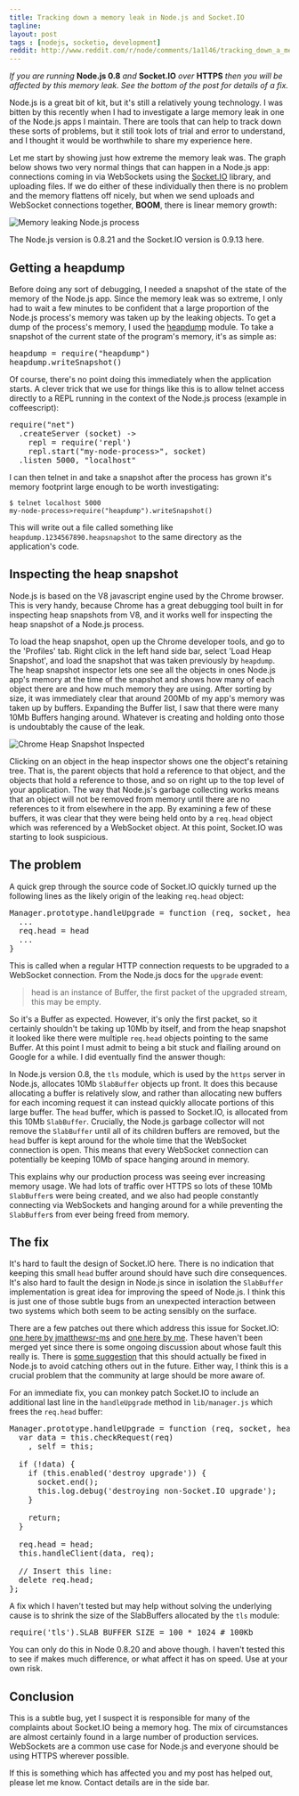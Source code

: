 ```yaml
---
title: Tracking down a memory leak in Node.js and Socket.IO
tagline: 
layout: post
tags : [nodejs, socketio, development]
reddit: http://www.reddit.com/r/node/comments/1a1l46/tracking_down_a_memory_leak_in_nodejs_08_and/
---
```


*If you are running* **Node.js 0.8** *and* **Socket.IO** *over* **HTTPS** *then you will be
affected by this memory leak. See the bottom of the post for details of a fix.*

Node.js is a great bit of kit, but it's still a relatively young technology.
I was bitten by this recently when I had to investigate a large memory leak 
in one of the Node.js apps I maintain. There are tools that can help to
track down these sorts of problems, but it still took lots of trial and
error to understand, and I thought it would be worthwhile to share my
experience here.

Let me start by showing just how extreme the memory leak was. The graph
below shows two very normal things that can happen in a Node.js app: connections
coming in via WebSockets using the [Socket.IO](http://socket.io/) library, and uploading files. If we do either of
these individually then there is no problem and the memory flattens off nicely, but when
we send uploads and WebSocket connections together, **BOOM**, there is linear memory
growth:

![Memory leaking Node.js process](/assets/images/posts/memory-leak.png)

The Node.js version is 0.8.21 and the Socket.IO version is 0.9.13 here.

Getting a heapdump
------------------

Before doing any sort of debugging, I needed a snapshot of the state of the
memory of the Node.js app. Since the memory leak was so extreme, I only had to
wait a few minutes to be confident that a large proportion of the Node.js process's
memory was taken up by the leaking objects. To get a dump of the process's
memory, I used the [heapdump](https://github.com/bnoordhuis/node-heapdump)
module. To take a snapshot of the current state of the program's memory, it's
as simple as:

<pre class="prettyprint language-js">
heapdump = require("heapdump")
heapdump.writeSnapshot()
</pre>

Of course, there's no point doing this immediately when the application starts.
A clever trick that we use for things like this is to allow telnet access
directly to a REPL running in the context of the Node.js process (example in coffeescript):

<pre class="prettyprint language-js">
require("net")
  .createServer (socket) ->
    repl = require('repl')
    repl.start("my-node-process>", socket)
  .listen 5000, "localhost"
</pre>

I can then telnet in and take a snapshot after the process has grown it's memory
footprint large enough to be worth investigating:

	$ telnet localhost 5000
	my-node-process>require("heapdump").writeSnapshot()

This will write out a file called something like `heapdump.1234567890.heapsnapshot` 
to the same directory as the application's code.

Inspecting the heap snapshot
----------------------------

Node.js is based on the V8 javascript engine used by the Chrome browser. This is
very handy, because Chrome has a great debugging tool built in for inspecting
heap snapshots from V8, and it works well for inspecting the heap snapshot of a Node.js
process.

To load the heap snapshot, open up the Chrome developer tools, and go to the
'Profiles' tab. Right click in the left hand side bar, select 'Load Heap
Snapshot', and load the snapshot that was taken previously by `heapdump`.
The heap snapshot inspector lets one see all the objects in ones Node.js
app's memory at the time of the snapshot and shows
how many of each object there are and how much memory they are using. After sorting by
size, it was immediately clear that around 200Mb of my app's memory was taken up
by buffers. Expanding the Buffer list, I saw that there were many 10Mb Buffers
hanging around. Whatever is creating and holding onto those is undoubtably the
cause of the leak.

![Chrome Heap Snapshot Inspected](/assets/images/posts/chrome-heap-inspector.png)

Clicking on an object in the heap inspector shows one the object's retaining
tree. That is, the parent objects that hold a reference to that object, and the
objects that hold a reference to those, and so on right up to the top level of
your application. The way that Node.js's garbage collecting works means that an
object will not be removed from memory until there are no references to it from
elsewhere in the app. By examining a few of these buffers, it was clear that
they were being held onto by a `req.head` object which was referenced by a
WebSocket object. At this point, Socket.IO was starting to look suspicious.

The problem
-----------

A quick grep through the source code of Socket.IO quickly turned up
the following lines as the likely origin of the leaking `req.head` object:

<pre class="prettyprint language-js">
Manager.prototype.handleUpgrade = function (req, socket, head) {
  ...
  req.head = head
  ...
}
</pre>

This is called when a regular HTTP connection requests to be upgraded to a
WebSocket connection. From the Node.js docs for the `upgrade` event:

> head is an instance of Buffer, the first packet of the upgraded stream, this may be empty.

So it's a Buffer as expected. However, it's only the first packet, so
it certainly shouldn't be taking up 10Mb by itself, and from the heap snapshot
it looked like there were multiple `req.head` objects pointing to the same
Buffer. At this point I must admit to being a bit stuck and
flailing around on Google for a while. I did eventually find the answer though:

In Node.js version 0.8, the `tls` module, which is used by the `https` server in
Node.js, allocates 10Mb `SlabBuffer` objects up front. It does this because
allocating a buffer is relatively slow, and rather than allocating new buffers
for each incoming request it can instead quickly allocate portions
of this large buffer.
The `head` buffer, which is passed to Socket.IO, is allocated from this 10Mb `SlabBuffer`.
Crucially, the Node.js garbage collector will not remove the `SlabBuffer`
until all of its children buffers are removed, but
the `head` buffer is kept around for the whole time that the WebSocket
connection is open. This means that every WebSocket connection can potentially
be keeping 10Mb of space hanging around in memory.

This explains why our production process was seeing ever increasing memory
usage. We had lots of traffic over HTTPS so lots of these 10Mb `SlabBuffer`s
were being created, and we also had people constantly connecting via WebSockets and hanging around for
a while preventing the `SlabBuffer`s from ever being freed from memory.

The fix
-------

It's hard to fault the design of Socket.IO here. There is no indication that
keeping this small `head` buffer around should have such dire consequences.
It's also hard to fault the design in Node.js since in isolation the
`SlabBuffer` implementation is great idea for improving the speed of Node.js. I
think this is just one of those subtle bugs from an unexpected interaction
between two systems which both seem to be acting sensibly on the surface.

There are a few patches out there which address this issue for Socket.IO: 
[one here by jmatthewsr-ms](https://github.com/LearnBoost/Socket.IO/pull/1143) and
[one here by me](https://github.com/LearnBoost/Socket.IO/pull/1178). These
haven't been merged yet since there is some ongoing discussion about whose fault
this really is. There is [some suggestion](https://github.com/joyent/node/pull/4660)
that this should actually be fixed in
Node.js to avoid catching others out in the future. Either way, I think this is
a crucial problem that the community at large should be more aware of.

For an immediate fix, you can monkey patch Socket.IO to include an additional
last line in the `handleUpgrade` method in `lib/manager.js` which frees the
`req.head` buffer:

<pre class="prettyprint language-js">
Manager.prototype.handleUpgrade = function (req, socket, head) {
  var data = this.checkRequest(req)
    , self = this;

  if (!data) {
    if (this.enabled('destroy upgrade')) {
      socket.end();
      this.log.debug('destroying non-Socket.IO upgrade');
    }

    return;
  }

  req.head = head;
  this.handleClient(data, req);

  // Insert this line:
  delete req.head;
};
</pre>

A fix which I haven't tested but may help without solving the underlying cause
is to shrink the size of the SlabBuffers allocated by the `tls` module:

<pre class="prettyprint language-js">
require('tls').SLAB_BUFFER_SIZE = 100 * 1024 # 100Kb
</pre>

You can only do this in Node 0.8.20 and above though. I haven't tested this to
see if makes much difference, or what affect it has on speed. Use at your own
risk.

Conclusion
----------

This is a subtle bug, yet I suspect it is responsible for many of the complaints
about Socket.IO being a memory hog. The mix of circumstances are almost
certainly found in a large number of production services. WebSockets are a
common use case for Node.js and everyone should be using HTTPS wherever possible.

If this is something which has affected you and my post has helped out, please
let me know. Contact details are in the side bar.



